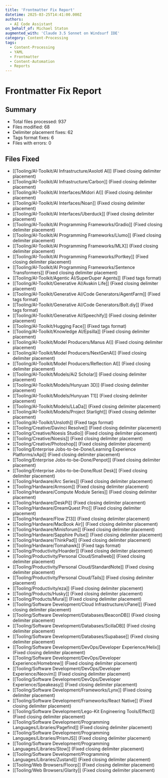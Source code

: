 ```yaml
---
title: 'Frontmatter Fix Report'
datetime: 2025-03-25T14:41:00.000Z
authors:
  - AI Code Assistant
on_behalf_of: Michael Staton
augmented_with: 'Claude 3.5 Sonnet on Windsurf IDE'
category: Content-Processing
tags:
  - Content-Processing
  - YAML
  - Frontmatter
  - Content-Automation
  - Reports
---
```


# Frontmatter Fix Report

## Summary
- Total files processed: 937
- Files modified: 68
- Delimiter placement fixes: 62
- Tags format fixes: 6
- Files with errors: 0

## Files Fixed
- [[Tooling/AI-Toolkit/AI Infrastructure/Axolotl AI]] (Fixed closing delimiter placement)
- [[Tooling/AI-Toolkit/AI Infrastructure/Carbon]] (Fixed closing delimiter placement)
- [[Tooling/AI-Toolkit/AI Interfaces/Midori AI]] (Fixed closing delimiter placement)
- [[Tooling/AI-Toolkit/AI Interfaces/Noan]] (Fixed closing delimiter placement)
- [[Tooling/AI-Toolkit/AI Interfaces/Uberduck]] (Fixed closing delimiter placement)
- [[Tooling/AI-Toolkit/AI Programming Frameworks/Gradio]] (Fixed closing delimiter placement)
- [[Tooling/AI-Toolkit/AI Programming Frameworks/Llumo]] (Fixed closing delimiter placement)
- [[Tooling/AI-Toolkit/AI Programming Frameworks/MLX]] (Fixed closing delimiter placement)
- [[Tooling/AI-Toolkit/AI Programming Frameworks/Portkey]] (Fixed closing delimiter placement)
- [[Tooling/AI-Toolkit/AI Programming Frameworks/Sentence Transformers]] (Fixed closing delimiter placement)
- [[Tooling/AI-Toolkit/Agentic AI/SuperDuper Agents]] (Fixed tags format)
- [[Tooling/AI-Toolkit/Generative AI/Avakin Life]] (Fixed closing delimiter placement)
- [[Tooling/AI-Toolkit/Generative AI/Code Generators/AgentFarm]] (Fixed tags format)
- [[Tooling/AI-Toolkit/Generative AI/Code Generators/Bolt.diy]] (Fixed tags format)
- [[Tooling/AI-Toolkit/Generative AI/Speechify]] (Fixed closing delimiter placement)
- [[Tooling/AI-Toolkit/Hugging Face]] (Fixed tags format)
- [[Tooling/AI-Toolkit/Knowledge AI/Epsilla]] (Fixed closing delimiter placement)
- [[Tooling/AI-Toolkit/Model Producers/Manus AI]] (Fixed closing delimiter placement)
- [[Tooling/AI-Toolkit/Model Producers/NextGenAI]] (Fixed closing delimiter placement)
- [[Tooling/AI-Toolkit/Model Producers/Reflection AI]] (Fixed closing delimiter placement)
- [[Tooling/AI-Toolkit/Models/Ai2 Scholar]] (Fixed closing delimiter placement)
- [[Tooling/AI-Toolkit/Models/Hunyuan 3D]] (Fixed closing delimiter placement)
- [[Tooling/AI-Toolkit/Models/Hunyuan T1]] (Fixed closing delimiter placement)
- [[Tooling/AI-Toolkit/Models/LLaDa]] (Fixed closing delimiter placement)
- [[Tooling/AI-Toolkit/Models/Project Starlight]] (Fixed closing delimiter placement)
- [[Tooling/AI-Toolkit/Unsloth]] (Fixed tags format)
- [[Tooling/Creative/Davinci Resolve]] (Fixed closing delimiter placement)
- [[Tooling/Creative/Noesis Studio]] (Fixed closing delimiter placement)
- [[Tooling/Creative/Noesis]] (Fixed closing delimiter placement)
- [[Tooling/Creative/Photoshop]] (Fixed closing delimiter placement)
- [[Tooling/Enterprise Jobs-to-be-Done/Learning Experience Platforms/xApi]] (Fixed closing delimiter placement)
- [[Tooling/Enterprise Jobs-to-be-Done/Penpot]] (Fixed closing delimiter placement)
- [[Tooling/Enterprise Jobs-to-be-Done/Rust Desk]] (Fixed closing delimiter placement)
- [[Tooling/Hardware/Arc Series]] (Fixed closing delimiter placement)
- [[Tooling/Hardware/Armsom]] (Fixed closing delimiter placement)
- [[Tooling/Hardware/Compute Module Series]] (Fixed closing delimiter placement)
- [[Tooling/Hardware/DeskPi]] (Fixed closing delimiter placement)
- [[Tooling/Hardware/DreamQuest Pro]] (Fixed closing delimiter placement)
- [[Tooling/Hardware/Flow Z13]] (Fixed closing delimiter placement)
- [[Tooling/Hardware/MacBook Air]] (Fixed closing delimiter placement)
- [[Tooling/Hardware/Minisforum]] (Fixed closing delimiter placement)
- [[Tooling/Hardware/Sapphire Pulse]] (Fixed closing delimiter placement)
- [[Tooling/Hardware/ThinkPad]] (Fixed closing delimiter placement)
- [[Tooling/Hardware/Tomahawk]] (Fixed tags format)
- [[Tooling/Productivity/Hoarder]] (Fixed closing delimiter placement)
- [[Tooling/Productivity/Personal Cloud/Smallweb]] (Fixed closing delimiter placement)
- [[Tooling/Productivity/Personal Cloud/StandardNote]] (Fixed closing delimiter placement)
- [[Tooling/Productivity/Personal Cloud/Tails]] (Fixed closing delimiter placement)
- [[Tooling/Productivity/eza]] (Fixed closing delimiter placement)
- [[Tooling/Products/Husky]] (Fixed closing delimiter placement)
- [[Tooling/Products/Mural]] (Fixed closing delimiter placement)
- [[Tooling/Software Development/Cloud Infrastructure/cPanel]] (Fixed closing delimiter placement)
- [[Tooling/Software Development/Databases/BeaconDB]] (Fixed closing delimiter placement)
- [[Tooling/Software Development/Databases/ScillaDB]] (Fixed closing delimiter placement)
- [[Tooling/Software Development/Databases/Supabase]] (Fixed closing delimiter placement)
- [[Tooling/Software Development/DevOps/Developer Experience/Helix]] (Fixed closing delimiter placement)
- [[Tooling/Software Development/DevOps/Developer Experience/Homebrew]] (Fixed closing delimiter placement)
- [[Tooling/Software Development/DevOps/Developer Experience/Neovim]] (Fixed closing delimiter placement)
- [[Tooling/Software Development/DevOps/Developer Experience/Speakeasy]] (Fixed closing delimiter placement)
- [[Tooling/Software Development/Frameworks/Lynx]] (Fixed closing delimiter placement)
- [[Tooling/Software Development/Frameworks/React Native]] (Fixed closing delimiter placement)
- [[Tooling/Software Development/Lego-Kit Engineering Tools/Effect]] (Fixed closing delimiter placement)
- [[Tooling/Software Development/Programming Languages/Libraries/Pagefind]] (Fixed closing delimiter placement)
- [[Tooling/Software Development/Programming Languages/Libraries/PrismJS]] (Fixed closing delimiter placement)
- [[Tooling/Software Development/Programming Languages/Libraries/Stow]] (Fixed closing delimiter placement)
- [[Tooling/Software Development/Programming Languages/Libraries/Zustand]] (Fixed closing delimiter placement)
- [[Tooling/Web Browsers/Floorp]] (Fixed closing delimiter placement)
- [[Tooling/Web Browsers/Glarity]] (Fixed closing delimiter placement)

